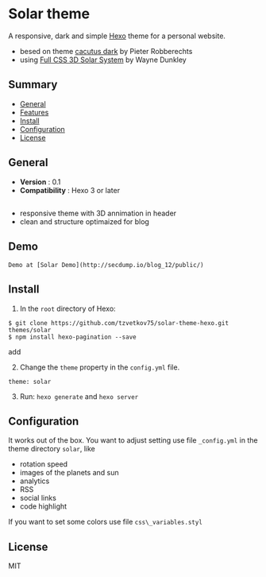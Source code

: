 # Solar theme 

A responsive, dark and simple [Hexo](http://hexo.io) theme for a personal website.

- besed on theme [cacutus dark](https://github.com/probberechts/cactus-dark.git) by Pieter Robberechts
- using [Full CSS 3D Solar System](http://codepen.io/waynedunkley/pen/YPJWaz) by Wayne Dunkley 


## Summary

- [General](#general)
- [Features](#features)
- [Install](#install)
- [Configuration](#configuration)
- [License](#license)

## General

- **Version** : 0.1
- **Compatibility** : Hexo 3 or later

## <Features></Features>

- responsive theme with 3D annimation in header
- clean and structure optimaized for blog

## Demo 

    Demo at [Solar Demo](http://secdump.io/blog_12/public/)

## Install

1. In the `root` directory of Hexo:

```
$ git clone https://github.com/tzvetkov75/solar-theme-hexo.git themes/solar
$ npm install hexo-pagination --save
```

add 

2. Change the `theme` property in the `config.yml` file.

```
theme: solar
```

3. Run: `hexo generate` and `hexo server`

## Configuration

It works out of the box. You want to adjust setting use file `_config.yml` in the theme directory `solar`, like

- rotation speed
- images of the planets and sun 
- analytics 
- RSS
- social links
- code highlight

If you want to set some colors use file `css\_variables.styl`


## License
MIT
